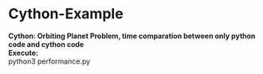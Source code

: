 # Cython-Example
<b>Cython: Orbiting Planet Problem, time comparation between only python code and cython code</b>
<br><b>Execute:</b><br>
python3 performance.py
